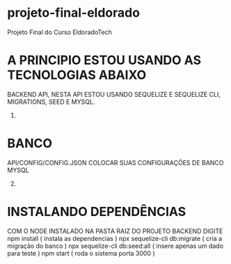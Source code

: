 # projeto-final-eldorado
Projeto Final do Curso EldoradoTech

# A PRINCIPIO ESTOU USANDO AS TECNOLOGIAS ABAIXO
BACKEND API, NESTA API ESTOU USANDO SEQUELIZE E SEQUELIZE CLI, MIGRATIONS, SEED E MYSQL.

1)
# BANCO 
API/CONFIG/CONFIG.JSON
  COLOCAR SUAS CONFIGURAÇÕES DE BANCO MYSQL
  
2)
# INSTALANDO DEPENDÊNCIAS 
  COM O NODE INSTALADO NA PASTA RAIZ DO PROJETO BACKEND DIGITE
    npm install ( instala as dependencias )
    npx sequelize-cli db:migrate ( cria a migração do banco )
    npx sequelize-cli db:seed:all ( insere apenas um dado para teste )
    npm start ( roda o sistema porta 3000 )
  


